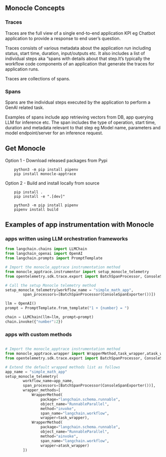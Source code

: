 ## Monocle Concepts

### Traces
Traces are the full view of a single end-to-end application KPI eg Chatbot application to provide a response to end user’s question. 

Traces consists of various metadata about the application run including status, start time, duration, input/outputs etc. It also includes a list of individual steps aka “spans with details about that step.It’s typically the workflow code components of an application that generate the traces for application runs. 

Traces are collections of spans. 

### Spans
Spans are the individual steps executed by the application to perform a GenAI related task.

Examples of spans include app retrieving vectors from DB, app querying LLM for inference etc. The span includes the type of operation, start time, duration and metadata relevant to that step eg Model name, parameters and model endpoint/server for an inference request.

## Get Monocle

Option 1 - Download released packages from Pypi
``` 
    python3 -m pip install pipenv
    pip install monocle-apptrace
```

Option 2 - Build and install locally from source
```
    pip install .
    pip install -e ".[dev]"

    python3 -m pip install pipenv
    pipenv install build
```

## Examples of app instrumentation with Monocle
 
### apps written using LLM orchestration frameworks 

```python
from langchain.chains import LLMChain
from langchain_openai import OpenAI
from langchain.prompts import PromptTemplate

# Import the monocle_apptrace instrumentation method 
from monocle_apptrace.instrumentor import setup_monocle_telemetry
from opentelemetry.sdk.trace.export import BatchSpanProcessor, ConsoleSpanExporter

# Call the setup Monocle telemetry method
setup_monocle_telemetry(workflow_name = "simple_math_app",
        span_processors=[BatchSpanProcessor(ConsoleSpanExporter())])

llm = OpenAI()
prompt = PromptTemplate.from_template("1 + {number} = ")

chain = LLMChain(llm=llm, prompt=prompt)
chain.invoke({"number":2})

```

### apps with custom methods

```python

# Import the monocle_apptrace instrumentation method
from monocle_apptrace.wrapper import WrapperMethod,task_wrapper,atask_wrapper
from opentelemetry.sdk.trace.export import BatchSpanProcessor, ConsoleSpanExporter

# Extend the default wrapped methods list as follows
app_name = "simple_math_app"
setup_monocle_telemetry(
        workflow_name=app_name,
        span_processors=[BatchSpanProcessor(ConsoleSpanExporter())],
        wrapper_methods=[
            WrapperMethod(
                package="langchain.schema.runnable",
                object_name="RunnableParallel",
                method="invoke",
                span_name="langchain.workflow",
                wrapper=task_wrapper),
            WrapperMethod(
                package="langchain.schema.runnable",
                object_name="RunnableParallel",
                method="ainvoke",
                span_name="langchain.workflow",
                wrapper=atask_wrapper)
        ])

```
